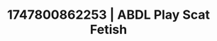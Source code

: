 ---
categories:
- Bedroom eyes
- Real amateur
- Pleasure mapping
- Bare skin
- Soft domination
image: /assets/images/1747800862253.jpg
layout: post
seo:
  description: Featured content with high-quality Scat Fetish, ABDL Play. HD images
    available.
  keywords: Scat Fetish, ABDL Play
  og_image: /assets/images/1747800862253.jpg
  schema_type: VisualArtwork
tags:
- '#1747800862253'
- Scat Fetish
- ABDL Play
title: 1747800862253 | ABDL Play Scat Fetish
---